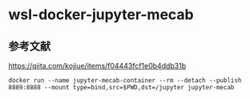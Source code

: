 # wsl-docker-jupyter-mecab

## 


## 参考文献

https://qiita.com/kojiue/items/f04443fcf1e0b4ddb31b



```
docker run --name jupyter-mecab-container --rm --detach --publish 8889:8888 --mount type=bind,src=$PWD,dst=/jupyter jupyter-mecab
```
